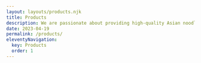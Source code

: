 ```yaml
---
layout: layouts/products.njk
title: Products
description: We are passionate about providing high-quality Asian noodles and sauces to Australian homes to help bring your favourite Asian dishes to life.
date: 2023-04-19
permalink: /products/
eleventyNavigation:
  key: Products
  order: 1
---
```


